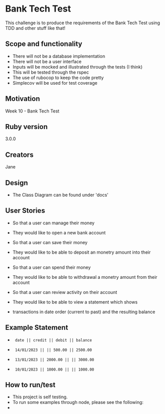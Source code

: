 # Bank Tech Test

This challenge is to produce the requirements of the Bank Tech Test using TDD
and other stuff like that! 

## Scope and functionality
* There will not be a database implementation
* There will not be a user interface
* Inputs will be mocked and illustrated through the tests (I think)
* This will be tested through the rspec
* The use of rubocop to keep the code pretty
* Simplecov will be used for test coverage

## Motivation
Week 10 - Bank Tech Test

## Ruby version
3.0.0

## Creators
Jane

## Design
* The Class Diagram can be found under 'docs'

## User Stories
* So that a user can manage their money
* They would like to open a new bank account

* So that a user can save their money
* They would like to be able to deposit an monetry amount into their account

* So that a user can spend their money
* They would like to be able to withdrawal a monetry amount from their account

* So that a user can review activity on their account
* They would like to be able to view a statement which shows
* transactions in date order (current to past) and the resulting balance

## Example Statement

*      date || credit || debit || balance
*      14/01/2023 || || 500.00 || 2500.00
*      13/01/2023 || 2000.00 || || 3000.00
*      10/01/2023 || 1000.00 || || 1000.00

## How to run/test
* This project is self testing.
* To run some examples through node, please see the following:
* 
